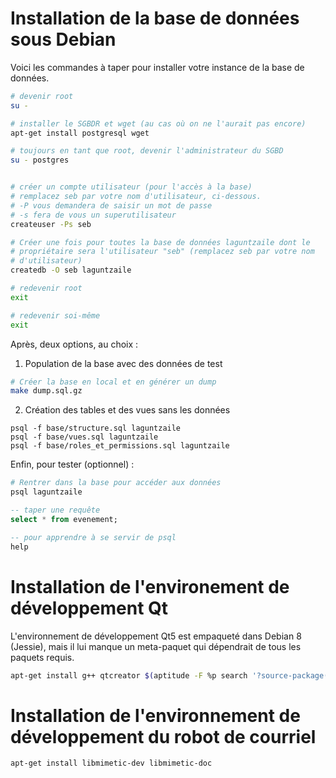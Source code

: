# Installation de la base de données sous Debian

Voici les commandes à taper pour installer votre instance de la base de données.

```bash
# devenir root
su -

# installer le SGBDR et wget (au cas où on ne l'aurait pas encore)
apt-get install postgresql wget

# toujours en tant que root, devenir l'administrateur du SGBD
su - postgres


# créer un compte utilisateur (pour l'accès à la base)
# remplacez seb par votre nom d'utilisateur, ci-dessous.
# -P vous demandera de saisir un mot de passe
# -s fera de vous un superutilisateur
createuser -Ps seb

# Créer une fois pour toutes la base de données laguntzaile dont le
# propriétaire sera l'utilisateur "seb" (remplacez seb par votre nom
# d'utilisateur)
createdb -O seb laguntzaile

# redevenir root
exit

# redevenir soi-même
exit
```

Après, deux options, au choix :

1. Population de la base avec des données de test

```bash
# Créer la base en local et en générer un dump
make dump.sql.gz
```

2. Création des tables et des vues sans les données

```
psql -f base/structure.sql laguntzaile
psql -f base/vues.sql laguntzaile
psql -f base/roles_et_permissions.sql laguntzaile
```

Enfin, pour tester (optionnel) :

```Bash
# Rentrer dans la base pour accéder aux données
psql laguntzaile
```

```SqlPostgresql
-- taper une requête
select * from evenement;

-- pour apprendre à se servir de psql
help
```


# Installation de l'environement de développement Qt

L'environnement de développement Qt5 est empaqueté dans Debian 8 (Jessie), mais il lui manque un meta-paquet qui dépendrait de tous les paquets requis.

```Bash
apt-get install g++ qtcreator $(aptitude -F %p search '?source-package(qt.*-opensource-src) !~ri386 !~i')
```


# Installation de l'environnement de développement du robot de courriel

```Bash
apt-get install libmimetic-dev libmimetic-doc
```
